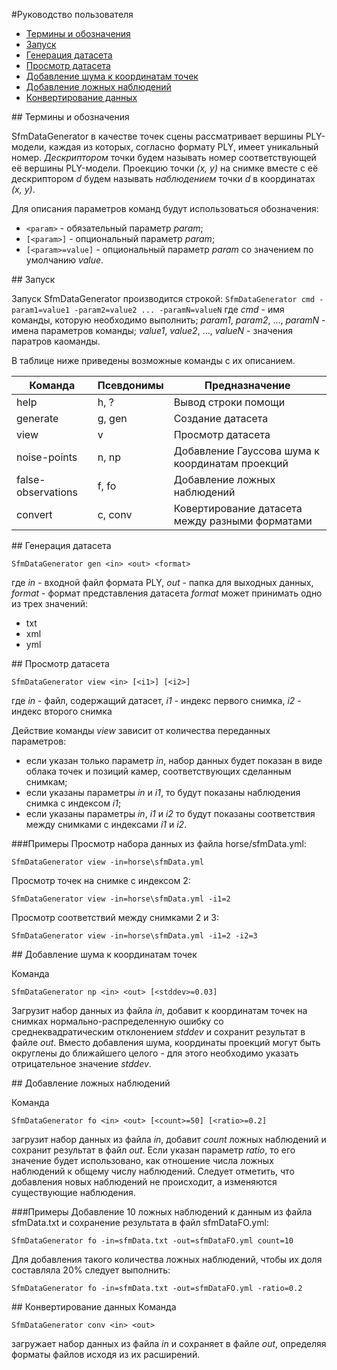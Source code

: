 #Руководство пользователя
 * [Термины и обозначения](#terms)
 * [Запуск](#run)
 * [Генерация датасета](#gen)
 * [Просмотр датасета](#view)
 * [Добавление шума к координатам точек](#noise)
 * [Добавление ложных наблюдений](#fobs)
 * [Конвертирование данных](#conv)
 
##<a name="terms"></a> Термины и обозначения

SfmDataGenerator в качестве точек сцены рассматривает вершины PLY-модели, каждая из которых, согласно формату PLY, имеет уникальный номер. *Дескриптором* точки будем называть номер соответствующей её вершины PLY-модели. Проекцию точки *(x, y)* на снимке вместе с её дескриптором *d* будем называть *наблюдением* точки *d* в координатах *(x, y)*.

Для описания параметров команд будут использоваться обозначения:
 * `<param>` - обязательный параметр *param*;
 * `[<param>]` - опциональный параметр *param*;
 * `[<param>=value]` - опциональный параметр *param* со значением по умолчанию *value*.

##<a name="run"></a> Запуск 

Запуск SfmDataGenerator производится строкой:
`SfmDataGenerator cmd -param1=value1 -param2=value2 ... -paramN=valueN`
 где *cmd* - имя команды, которую необходимо выполнить;
 *param1*, *param2*, ..., *paramN* - имена параметров команды;
 *value1*, *value2*, ..., *valueN* - значения паратров каоманды.
 
 В таблице ниже приведены возможные команды с их описанием.
 
 Команда           |Псевдонимы|Предназначение                                 |
 ------------------|----------|-----------------------------------------------|
 help              |h, ?      |Вывод строки помощи                            |
 generate          |g, gen    |Создание датасета                              |
 view              |v         |Просмотр датасета                              |
 noise-points      |n, np     |Добавление Гауссова шума к координатам проекций|
 false-observations|f, fo     |Добавление ложных наблюдений                   |
 convert           |c, conv   |Ковертирование датасета между разными форматами|
 
 
##<a name="gen"></a> Генерация датасета
 
 `SfmDataGenerator gen <in> <out> <format>`
 
 где *in* - входной файл формата PLY, *out* - папка для выходных данных, *format* - формат представления датасета
 *format* может принимать одно из трех значений:
  * txt
  * xml
  * yml
  
##<a name="view"></a> Просмотр датасета

`SfmDataGenerator view <in> [<i1>] [<i2>]`

где *in* - файл, содержащий датасет, *i1* - индекс первого снимка, *i2* - индекс второго снимка

Действие команды *view* зависит от количества переданных параметров:
 * если указан только параметр *in*, набор данных будет показан в виде облака точек и позиций камер, соответствующих сделанным снимкам; 
 * если указаны параметры *in* и *i1*, то будут показаны наблюдения снимка с индексом *i1*;
 * если указаны параметры *in*, *i1* и *i2* то будут показаны соответствия между снимками с индексами *i1* и *i2*.
 
###Примеры
Просмотр набора данных из файла horse/sfmData.yml:

`SfmDataGenerator view -in=horse\sfmData.yml`


Просмотр точек на снимке с индексом 2:

`SfmDataGenerator view -in=horse\sfmData.yml -i1=2`


Просмотр соответствий между снимками 2 и 3:

`SfmDataGenerator view -in=horse\sfmData.yml -i1=2 -i2=3`

##<a name="noise"></a> Добавление шума к координатам точек

Команда

`SfmDataGenerator np <in> <out> [<stddev>=0.03]`

Загрузит набор данных из файла *in*, добавит к координатам точек на снимках нормально-распределенную ошибку со среднеквадратическим
отклонением *stddev* и сохранит результат в файле *out*. Вместо добавления шума, координаты проекций могут быть округлены до ближайшего 
целого - для этого необходимо указать отрицательное значение *stddev*.

##<a name="fobs"></a> Добавление ложных наблюдений

Команда

`SfmDataGenerator fo <in> <out> [<count>=50] [<ratio>=0.2]`

загрузит набор данных из файла *in*, добавит *count* ложных наблюдений и сохранит результат в файл *out*. Если указан параметр *ratio*, 
то его значение будет использовано, как отношение числа ложных наблюдений к общему числу наблюдений. Следует отметить, что добавления
новых наблюдений не происходит, а изменяются существующие наблюдения.

###Примеры
Добавление 10 ложных наблюдений к данным из файла sfmData.txt и сохранение результата в файл sfmDataFO.yml:

`SfmDataGenerator fo -in=sfmData.txt -out=sfmDataFO.yml count=10`

Для добавления такого количества ложных наблюдений, чтобы их доля составляла 20% следует выполнить:

`SfmDataGenerator fo -in=sfmData.txt -out=sfmDataFO.yml -ratio=0.2`

##<a name="conv"></a> Конвертирование данных
Команда

`SfmDataGenerator conv <in> <out>`

загружает набор данных из файла *in* и сохраняет в файле *out*, определяя форматы файлов исходя из их расширений.












 
